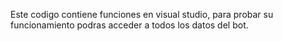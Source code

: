 Este codigo contiene funciones en visual studio, para probar su funcionamiento podras acceder a todos los datos del bot.
